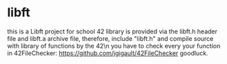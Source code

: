 # libft
this is a Libft project for school 42
library is provided via the libft.h header file and libft.a archive file, therefore, include "libft.h" and compile source with
library of functions by the 42\n
you have to check every your function in 42FileChecker: https://github.com/jgigault/42FileChecker
goodluck.
